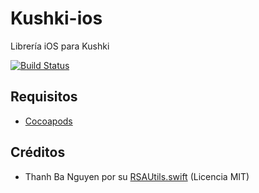 # Kushki-ios

Librería iOS para Kushki

[![Build Status](https://travis-ci.org/Kushki/kushki-ios.svg?branch=master)](https://travis-ci.org/Kushki/kushki-ios)

## Requisitos

* [Cocoapods](https://cocoapods.org/)

## Créditos

* Thanh Ba Nguyen por su
[RSAUtils.swift](https://github.com/btnguyen2k/swiftutils/blob/master/SwiftUtils/RSAUtils.swift)
(Licencia MIT)
